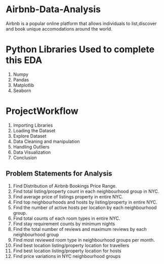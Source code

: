# Airbnb-Data-Analysis
 Airbnb is a popular online platform that allows individuals to list,discover and book unique accomodations around the world.
 # Python Libraries Used to complete this EDA
 1) Numpy
 2) Pandas
 3) Matplotlib
 4) Seaborn
# ProjectWorkflow
 1) Importing Libraries
 2) Loading the Dataset
 3) Explore Dataset
 4) Data Cleaning and manipulation
 5) Handling Outliers
 6) Data Visualization
 7) Conclusion
## Problem Statements for Analysis
1) Find Distribution of Airbnb Bookings Price Range.
2) Find total listing/property count in each neighbourhood group in NYC.
3) Find average price of listings property in entire NYC.
4) Find top neighbourhoods and hosts by listing/property in entire NYC.
5) Find the number of active hosts per location by each neighbourhood group.
6) Find total counts of each room types in entire NYC.
7) Find stay requirement counts by minimum nights
8) Find the total number of reviews and maximum reviews by each neighbourhood group
9) Find most reviewed room type in neighbourhood groups per month.
10) Find best location listing/property location for travellers
11) Find best location listing/property location for hosts
12) Find price variations in NYC neighbourhood groups
